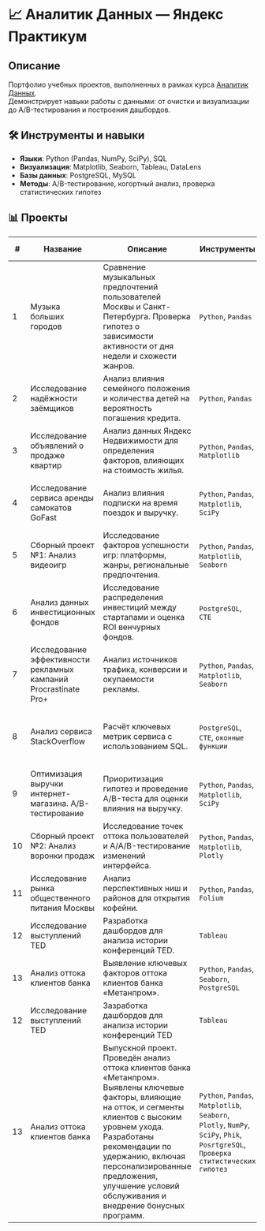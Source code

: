 # 📈 Аналитик Данных — Яндекс Практикум 

## Описание  
Портфолио учебных проектов, выполненных в рамках курса [Аналитик Данных](https://practicum.yandex.ru/data-analyst/).  
Демонстрирует навыки работы с данными: от очистки и визуализации до A/B-тестирования и построения дашбордов.

## 🛠️ Инструменты и навыки  
- **Языки**: Python (Pandas, NumPy, SciPy), SQL  
- **Визуализация**: Matplotlib, Seaborn, Tableau, DataLens  
- **Базы данных**: PostgreSQL, MySQL  
- **Методы**: A/B-тестирование, когортный анализ, проверка статистических гипотез  

## 📊 Проекты  

| #  | Название | Описание | Инструменты | Ключевые результаты | Ссылки |  
|----|----------|----------|-------------|---------------------|--------|  
| 1  | Музыка больших городов | Сравнение музыкальных предпочтений пользователей Москвы и Санкт-Петербурга. Проверка гипотез о зависимости активности от дня недели и схожести жанров. | `Python`, `Pandas` | Активность зависит от дня недели, жанровые предпочтения схожи. | [Код](ссылка_на_код) |  
| 2  | Исследование надёжности заёмщиков | Анализ влияния семейного положения и количества детей на вероятность погашения кредита. | `Python`, `Pandas` | Выявлены ключевые факторы риска: наличие детей и низкий доход. | [Код](ссылка_на_код) |  
| 3  | Исследование объявлений о продаже квартир | Анализ данных Яндекс Недвижимости для определения факторов, влияющих на стоимость жилья. | `Python`, `Pandas`, `Matplotlib` | Основные факторы: площадь, удалённость от центра, этаж. | [Код](ссылка_на_код) |  
| 4  | Исследование сервиса аренды самокатов GoFast | Анализ влияния подписки на время поездок и выручку. | `Python`, `Pandas`, `Matplotlib`, `SciPy` | Пользователи с подпиской приносят на 20% больше выручки. | [Код](ссылка_на_код) |  
| 5  | Сборный проект №1: Анализ видеоигр | Исследование факторов успешности игр: платформы, жанры, региональные предпочтения. | `Python`, `Pandas`, `Matplotlib`, `Seaborn` | Успешность зависит от жанра, платформы и региона. | [Код](ссылка_на_код) |  
| 6  | Анализ данных инвестиционных фондов | Исследование распределения инвестиций между стартапами и оценка ROI венчурных фондов. | `PostgreSQL`, `CTE` | Наиболее перспективные отрасли: FinTech, EdTech. | [Код](ссылка_на_код) |  
| 7  | Исследование эффективности рекламных кампаний Procrastinate Pro+ | Анализ источников трафика, конверсии и окупаемости рекламы. | `Python`, `Pandas`, `Matplotlib`, `Seaborn` | Выявлены нерентабельные каналы, предложены стратегии оптимизации. | [Код](ссылка_на_код) |  
| 8  | Анализ сервиса StackOverflow | Расчёт ключевых метрик сервиса с использованием SQL. | `PostgreSQL`, `CTE`, `оконные функции` | Определены наиболее активные пользователи и популярные темы. | [Код](ссылка_на_код) |  
| 9  | Оптимизация выручки интернет-магазина. A/B-тестирование | Приоритизация гипотез и проведение A/B-теста для оценки влияния на выручку. | `Python`, `Pandas`, `Matplotlib`, `SciPy` | Группа B показала рост заказов на 15% (p-value < 0.05). | [Код](ссылка_на_код) |  
| 10 | Сборный проект №2: Анализ воронки продаж | Исследование точек оттока пользователей и A/A/B-тестирование изменений интерфейса. | `Python`, `Pandas`, `Matplotlib`, `Plotly` | 38% пользователей теряются на главном экране. | [Код](ссылка_на_код) |  
| 11 | Исследование рынка общественного питания Москвы | Анализ перспективных ниш и районов для открытия кофейни. | `Python`, `Pandas`, `Folium` | Рекомендовано открыть кофейню в СЗАО. | [Код](ссылка_на_код) |  
| 12 | Исследование выступлений TED | Разработка дашбордов для анализа истории конференций TED. | `Tableau` | Визуализация динамики популярности тем. | [Дашборд](ссылка_на_дашборд) |  
| 13 | Анализ оттока клиентов банка | Выявление ключевых факторов оттока клиентов банка «Метанпром». | `Python`, `Pandas`, `Seaborn`, `PostgreSQL` | Разработаны рекомендации по удержанию клиентов. | [Код](ссылка_на_код) |  
| 12 | Исследование выступлений TED | Зазработка дашбордов для анализа истории конференций TED | `Tableau` |
| 13 | Анализ оттока клиентов банка | Выпускной проект. Проведён анализ оттока клиентов банка «Метанпром». Выявлены ключевые факторы, влияющие на отток, и сегменты клиентов с высоким уровнем ухода. Разработаны рекомендации по удержанию, включая персонализированные предложения, улучшение условий обслуживания и внедрение бонусных программ. | `Python`, `Pandas`, `Matplotlib`, `Seaborn`, `Plotly`, `NumPy`, `SciPy`, `Phik`, `PosrtgreSQL`, `Проверка ститистических гипотез` |
